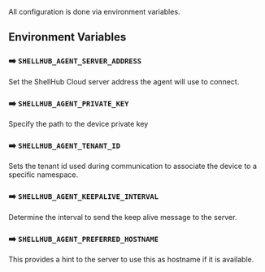 All configuration is done via environment variables.

## Environment Variables

### :arrow_right: `SHELLHUB_AGENT_SERVER_ADDRESS`

Set the ShellHub Cloud server address the agent will use to connect.

### :arrow_right: `SHELLHUB_AGENT_PRIVATE_KEY`

Specify the path to the device private key

### :arrow_right: `SHELLHUB_AGENT_TENANT_ID`

Sets the tenant id used during communication to associate the device to a specific namespace.

### :arrow_right: `SHELLHUB_AGENT_KEEPALIVE_INTERVAL`

Determine the interval to send the keep alive message to the server.

### :arrow_right: `SHELLHUB_AGENT_PREFERRED_HOSTNAME`

This provides a hint to the server to use this as hostname if it is available.
